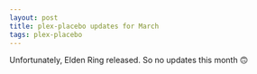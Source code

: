 ```yaml
---
layout: post
title: plex-placebo updates for March
tags: plex-placebo
---
```


Unfortunately, Elden Ring released. So no updates this month 🙃
